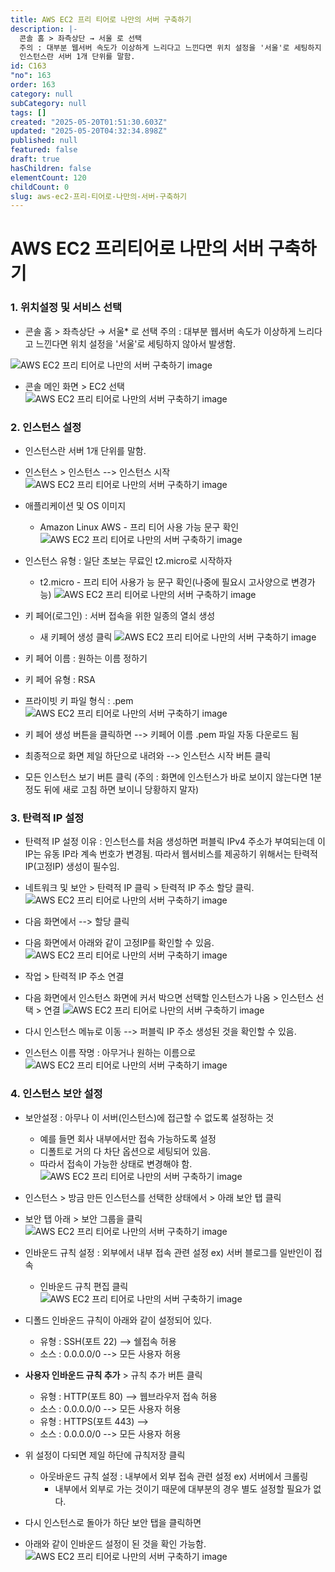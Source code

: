 ```yaml
---
title: AWS EC2 프리 티어로 나만의 서버 구축하기
description: |-
  콘솔 홈 > 좌측상단 → 서울 로 선택
  주의 : 대부분 웹서버 속도가 이상하게 느리다고 느낀다면 위치 설정을 '서울'로 세팅하지 않아서 발생함. 콘솔 메인 화면 > EC2 선택
  인스턴스란 서버 1개 단위를 말함.
id: C163
"no": 163
order: 163
category: null
subCategory: null
tags: []
created: "2025-05-20T01:51:30.603Z"
updated: "2025-05-20T04:32:34.898Z"
published: null
featured: false
draft: true
hasChildren: false
elementCount: 120
childCount: 0
slug: aws-ec2-프리-티어로-나만의-서버-구축하기
---
```


# AWS EC2 프리티어로 나만의 서버 구축하기



### 1. 위치설정 및 서비스 선택



- 콘솔 홈 > 좌측상단 → 서울* 로 선택
주의 : 대부분 웹서버 속도가 이상하게 느리다고 느낀다면 위치 설정을 '서울'로 세팅하지 않아서 발생함.

![AWS EC2 프리 티어로 나만의 서버 구축하기 image](https://image.lemoncloud.io/5080f22e-b50f-40f5-a14c-1ff28a555bac)



- 콘솔 메인 화면 > EC2 선택
![AWS EC2 프리 티어로 나만의 서버 구축하기 image](https://image.lemoncloud.io/b4305e0a-a47d-4529-aec4-70df0c54d69a)



### 2. 인스턴스 설정



- 인스턴스란 서버 1개 단위를 말함.
- 인스턴스 > 인스턴스 --> 인스턴스 시작
![AWS EC2 프리 티어로 나만의 서버 구축하기 image](https://image.lemoncloud.io/3453908a-a85d-4f04-a4d6-1c78c7db0327)



- 애플리케이션 및 OS 이미지
  - Amazon Linux AWS - 프리 티어 사용 가능 문구 확인
![AWS EC2 프리 티어로 나만의 서버 구축하기 image](https://image.lemoncloud.io/54f5372b-8ade-49f1-a575-c1172031f656)



- 인스턴스 유형 : 일단 초보는 무료인 t2.micro로 시작하자
  - t2.micro - 프리 티어 사용가 능 문구 확인(나중에 필요시 고사양으로 변경가능)
![AWS EC2 프리 티어로 나만의 서버 구축하기 image](https://image.lemoncloud.io/6669917f-7ed2-4a05-9e12-62b7aa716b52)



- 키 페어(로그인) : 서버 접속을 위한 일종의 열쇠 생성
  - 새 키페어 생성 클릭
![AWS EC2 프리 티어로 나만의 서버 구축하기 image](https://image.lemoncloud.io/0945259c-b17d-4150-8a3f-1daab538e96d)



- 키 페어 이름 : 원하는 이름 정하기
- 키 페어 유형 : RSA
- 프라이빗 키 파일 형식 : .pem
![AWS EC2 프리 티어로 나만의 서버 구축하기 image](https://image.lemoncloud.io/789dcaac-a755-42c4-8409-6300d55926a3)



- 키 페어 생성 버튼을 클릭하면 --> 키페어 이름 .pem 파일 자동 다운로드 됨
- 최종적으로 화면 제일 하단으로 내려와 --> 인스턴스 시작 버튼 클릭
- 모든 인스턴스 보기 버튼 클릭
(주의 : 화면에 인스턴스가 바로 보이지 않는다면 1분 정도 뒤에 새로 고침 하면 보이니 당황하지 말자)



### 3. 탄력적 IP 설정



- 탄력적 IP 설정 이유 : 인스턴스를 처음 생성하면 퍼블릭 IPv4 주소가 부여되는데 이 IP는 유동 IP라
계속 번호가 변경됨. 따라서 웹서비스를 제공하기 위해서는 탄력적 IP(고정IP) 생성이 필수임.
- 네트워크 및 보안 > 탄력적 IP 클릭 > 탄력적 IP 주소 할당 클릭.
![AWS EC2 프리 티어로 나만의 서버 구축하기 image](https://image.lemoncloud.io/c4397d27-7bef-4034-ad4b-48cff8dde894)



- 다음 화면에서 --> 할당 클릭
- 다음 화면에서 아래와 같이 고정IP를 확인할 수 있음.
![AWS EC2 프리 티어로 나만의 서버 구축하기 image](https://image.lemoncloud.io/cae49e8a-308f-450e-a7ab-59499e15d3f4)



- 작업 > 탄력적 IP 주소 연결
- 다음 화면에서 인스턴스 화면에 커서 박으면 선택할 인스턴스가 나옴 > 인스턴스 선택 > 연결
![AWS EC2 프리 티어로 나만의 서버 구축하기 image](https://image.lemoncloud.io/74c7c211-586b-45c1-8019-e6f3fc7d1c75)



- 다시 인스턴스 메뉴로 이동 --> 퍼블릭 IP 주소 생성된 것을 확인할 수 있음.
- 인스턴스 이름 작명 : 아무거나 원하는 이름으로
![AWS EC2 프리 티어로 나만의 서버 구축하기 image](https://image.lemoncloud.io/46a2487e-b987-40f7-a291-b0f13bf8e1d0)



### 4. 인스턴스 보안 설정



- 보안설정 : 아무나 이 서버(인스턴스)에 접근할 수 없도록 설정하는 것
  - 예를 들면 회사 내부에서만 접속 가능하도록 설정
  - 디폴트로 거의 다 차단 옵션으로 세팅되어 있음.
  - 따라서 접속이 가능한 상태로 변경해야 함.
![AWS EC2 프리 티어로 나만의 서버 구축하기 image](https://image.lemoncloud.io/02b63093-04f6-4d22-9a23-28b3f92446e2)



- 인스턴스 > 방금 만든 인스턴스를 선택한 상태에서 > 아래 보안 탭 클릭
- 보안 탭 아래 > 보안 그룹을 클릭
![AWS EC2 프리 티어로 나만의 서버 구축하기 image](https://image.lemoncloud.io/0a7295ad-eece-416d-ba93-c9c11c8f3556)



- 인바운드 규칙 설정 : 외부에서 내부 접속 관련 설정 ex) 서버 블로그를 일반인이 접속
  - 인바운드 규칙 편집 클릭
![AWS EC2 프리 티어로 나만의 서버 구축하기 image](https://image.lemoncloud.io/6845d7ac-2801-448f-8943-ea2f36807f22)



- 디폴드 인바운드 규칙이 아래와 같이 설정되어 있다.
  - 유형 : SSH(포트 22) --> 쉘접속 허용
  - 소스 : 0.0.0.0/0 --> 모든 사용자 허용


- **사용자 인바운드 규칙 추가** > 규칙 추가 버튼 클릭
  - 유형 : HTTP(포트 80) --> 웹브라우저 접속 허용
  - 소스 : 0.0.0.0/0 --> 모든 사용자 허용
  - 유형 : HTTPS(포트 443) -->
  - 소스 : 0.0.0.0/0 --> 모든 사용자 허용


- 위 설정이 다되면 제일 하단에 규칙저장 클릭
  - 아웃바운드 규칙 설정 : 내부에서 외부 접속 관련 설정 ex) 서버에서 크롤링
    - 내부에서 외부로 가는 것이기 때문에 대부분의 경우 별도 설정할 필요가 없다.
- 다시 인스턴스로 돌아가 하단 보안 탭을 클릭하면
- 아래와 같이 인바운드 설정이 된 것을 확인 가능함.
![AWS EC2 프리 티어로 나만의 서버 구축하기 image](https://image.lemoncloud.io/6e74e33e-07c2-4b24-8d49-85c5d6297b3f)

















































###
